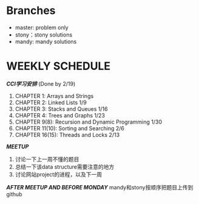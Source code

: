 Branches
=====================
- master: problem only
- stony：stony solutions
- mandy: mandy solutions



WEEKLY SCHEDULE
==============================================================================

***CCI学习安排*** (Done by 2/19)
1. CHAPTER 1: Arrays and Strings
2. CHAPTER 2: Linked Lists         1/9
3. CHAPTER 3: Stacks and Queues    1/16
4. CHAPTER 4: Trees and Graphs     1/23
5. CHAPTER 9(8): Recursion and Dynamic Programming   1/30
6. CHAPTER 11(10): Sorting and Searching             2/6
7. CHAPTER 16(15): Threads and Locks                 2/13


***MEETUP***
1. 讨论一下上一周不懂的题目
2. 总结一下该data structure需要注意的地方
3. 讨论网站project的进程，以及下一周


***AFTER MEETUP AND BEFORE MONDAY***
mandy和stony按顺序把题目上传到github